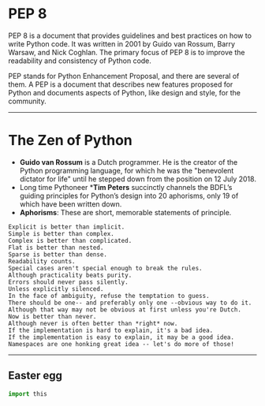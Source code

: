 # PEP 8
PEP 8 is a document that provides guidelines and best practices on how to write Python code. It was written in 2001 by Guido van Rossum, Barry Warsaw, and Nick Coghlan. The primary focus of PEP 8 is to improve the readability and consistency of Python code.

PEP stands for Python Enhancement Proposal, and there are several of them. A PEP is a document that describes new features proposed for Python and documents aspects of Python, like design and style, for the community.

---
# The Zen of Python
- ****Guido van Rossum**** is a Dutch programmer. He is the creator of the Python programming language, for which he was the "benevolent dictator for life" until he stepped down from the position on 12 July 2018. 
- Long time Pythoneer *****Tim Peters**** succinctly channels the BDFL’s guiding principles for Python’s design into 20 aphorisms, only 19 of which have been written down.
- ****Aphorisms****: These are short, memorable statements of principle.
  
```Beautiful is better than ugly.
Explicit is better than implicit.
Simple is better than complex.
Complex is better than complicated.
Flat is better than nested.
Sparse is better than dense.
Readability counts.
Special cases aren't special enough to break the rules.
Although practicality beats purity.
Errors should never pass silently.
Unless explicitly silenced.
In the face of ambiguity, refuse the temptation to guess.
There should be one-- and preferably only one --obvious way to do it.
Although that way may not be obvious at first unless you're Dutch.
Now is better than never.
Although never is often better than *right* now.
If the implementation is hard to explain, it's a bad idea.
If the implementation is easy to explain, it may be a good idea.
Namespaces are one honking great idea -- let's do more of those! 
```
---
## Easter egg
```python
import this
```
